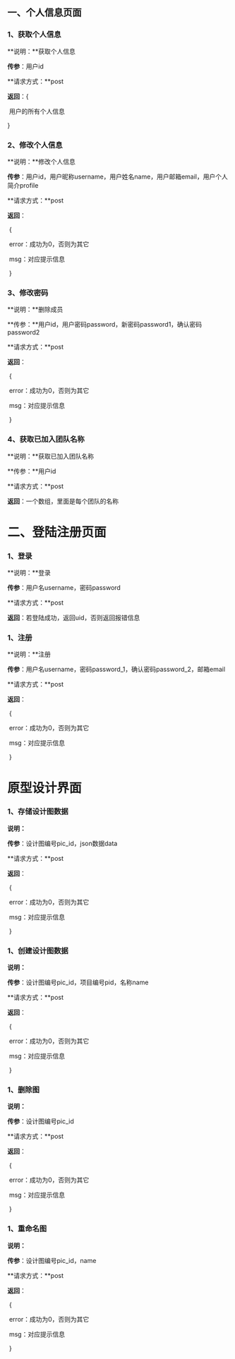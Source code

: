 ## 一、个人信息页面

### 1、获取个人信息

**说明：**获取个人信息

**传参**：用户id

**请求方式：**post

**返回**：{

​	用户的所有个人信息

}

### 2、修改个人信息

**说明：**修改个人信息

**传参**：用户id，用户昵称username，用户姓名name，用户邮箱email，用户个人简介profile

**请求方式：**post

**返回**：

​	{

​	error：成功为0，否则为其它

​	msg：对应提示信息

​	}

### 3、修改密码

**说明：**删除成员

**传参：**用户id，用户密码password，新密码password1，确认密码password2

**请求方式：**post

**返回**：

​	{

​	error：成功为0，否则为其它

​	msg：对应提示信息

​	}

### 4、获取已加入团队名称

**说明：**获取已加入团队名称

**传参：**用户id

**请求方式：**post

**返回**：一个数组，里面是每个团队的名称

# 二、登陆注册页面

### 1、登录

**说明：**登录

**传参**：用户名username，密码password

**请求方式：**post

**返回**：若登陆成功，返回uid，否则返回报错信息

### 1、注册

**说明：**注册

**传参**：用户名username，密码password_1，确认密码password_2，邮箱email

**请求方式：**post

**返回**：

​	{

​	error：成功为0，否则为其它

​	msg：对应提示信息

​	}

# 原型设计界面

### 1、存储设计图数据

**说明：**

**传参**：设计图编号pic_id，json数据data

**请求方式：**post

**返回**：

​	{

​	error：成功为0，否则为其它

​	msg：对应提示信息

​	}

### 1、创建设计图数据

**说明：**

**传参**：设计图编号pic_id，项目编号pid，名称name

**请求方式：**post

**返回**：

​	{

​	error：成功为0，否则为其它

​	msg：对应提示信息

​	}

### 1、删除图

**说明：**

**传参**：设计图编号pic_id

**请求方式：**post

**返回**：

​	{

​	error：成功为0，否则为其它

​	msg：对应提示信息

​	}

### 1、重命名图

**说明：**

**传参**：设计图编号pic_id，name

**请求方式：**post

**返回**：

​	{

​	error：成功为0，否则为其它

​	msg：对应提示信息

​	}
